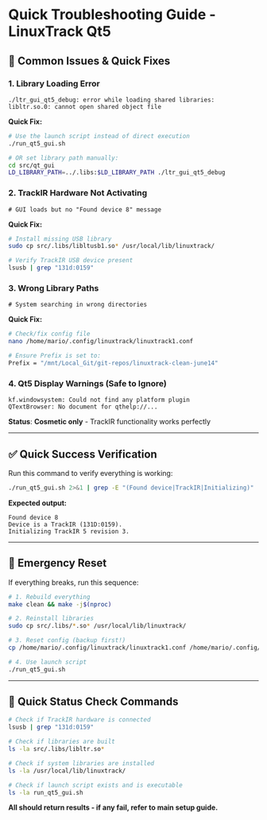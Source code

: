 # Quick Troubleshooting Guide - LinuxTrack Qt5

## 🚨 Common Issues & Quick Fixes

### 1. Library Loading Error
```
./ltr_gui_qt5_debug: error while loading shared libraries: libltr.so.0: cannot open shared object file
```

**Quick Fix:**
```bash
# Use the launch script instead of direct execution
./run_qt5_gui.sh

# OR set library path manually:
cd src/qt_gui
LD_LIBRARY_PATH=../.libs:$LD_LIBRARY_PATH ./ltr_gui_qt5_debug
```

### 2. TrackIR Hardware Not Activating
```
# GUI loads but no "Found device 8" message
```

**Quick Fix:**
```bash
# Install missing USB library
sudo cp src/.libs/libltusb1.so* /usr/local/lib/linuxtrack/

# Verify TrackIR USB device present
lsusb | grep "131d:0159"
```

### 3. Wrong Library Paths
```
# System searching in wrong directories
```

**Quick Fix:**
```bash
# Check/fix config file
nano /home/mario/.config/linuxtrack/linuxtrack1.conf

# Ensure Prefix is set to:
Prefix = "/mnt/Local_Git/git-repos/linuxtrack-clean-june14"
```

### 4. Qt5 Display Warnings (Safe to Ignore)
```
kf.windowsystem: Could not find any platform plugin
QTextBrowser: No document for qthelp://...
```

**Status**: **Cosmetic only** - TrackIR functionality works perfectly

---

## ✅ Quick Success Verification

Run this command to verify everything is working:
```bash
./run_qt5_gui.sh 2>&1 | grep -E "(Found device|TrackIR|Initializing)"
```

**Expected output:**
```
Found device 8
Device is a TrackIR (131D:0159).
Initializing TrackIR 5 revision 3.
```

---

## 🔧 Emergency Reset

If everything breaks, run this sequence:
```bash
# 1. Rebuild everything
make clean && make -j$(nproc)

# 2. Reinstall libraries
sudo cp src/.libs/*.so* /usr/local/lib/linuxtrack/

# 3. Reset config (backup first!)
cp /home/mario/.config/linuxtrack/linuxtrack1.conf /home/mario/.config/linuxtrack/linuxtrack1.conf.backup

# 4. Use launch script
./run_qt5_gui.sh
```

---

## 📱 Quick Status Check Commands

```bash
# Check if TrackIR hardware is connected
lsusb | grep "131d:0159"

# Check if libraries are built
ls -la src/.libs/libltr.so*

# Check if system libraries are installed  
ls -la /usr/local/lib/linuxtrack/

# Check if launch script exists and is executable
ls -la run_qt5_gui.sh
```

**All should return results - if any fail, refer to main setup guide.** 